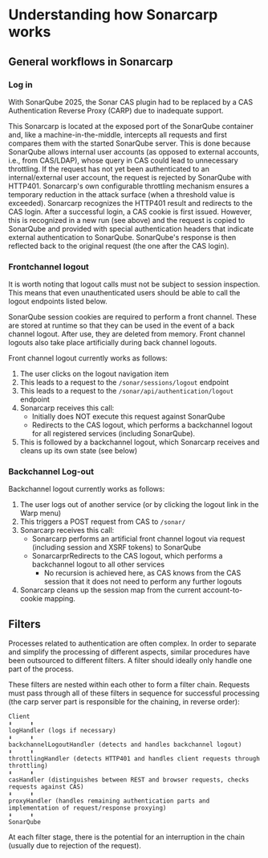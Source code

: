 # Understanding how Sonarcarp works

## General workflows in Sonarcarp

### Log in

With SonarQube 2025, the Sonar CAS plugin had to be replaced by a CAS Authentication Reverse Proxy (CARP) due to 
inadequate support.

This Sonarcarp is located at the exposed port of the SonarQube container and, like a machine-in-the-middle, intercepts 
all requests and first compares them with the started SonarQube server. This is done because SonarQube allows internal 
user accounts (as opposed to external accounts, i.e., from CAS/LDAP), whose query in CAS could lead to unnecessary 
throttling. If the request has not yet been authenticated to an internal/external user account, the request is rejected 
by SonarQube with HTTP401. Sonarcarp's own configurable throttling mechanism ensures a temporary reduction in the attack
surface (when a threshold value is exceeded). Sonarcarp recognizes the HTTP401 result and redirects to the CAS login. 
After a successful login, a CAS cookie is first issued. However, this is recognized in a new run (see above) and the 
request is copied to SonarQube and provided with special authentication headers that indicate external authentication to
SonarQube. SonarQube's response is then reflected back to the original request (the one after the CAS login).

### Frontchannel logout

It is worth noting that logout calls must not be subject to session inspection. This means that even unauthenticated users should be able to call the logout endpoints listed below.

SonarQube session cookies are required to perform a front channel. These are stored at runtime so that they can be used in the event of a back channel logout. After use, they are deleted from memory. Front channel logouts also take place artificially during back channel logouts.

Front channel logout currently works as follows:

1. The user clicks on the logout navigation item
2. This leads to a request to the `/sonar/sessions/logout` endpoint
3. This leads to a request to the `/sonar/api/authentication/logout` endpoint
4. Sonarcarp receives this call:
   - Initially does NOT execute this request against SonarQube
   - Redirects to the CAS logout, which performs a backchannel logout for all registered services (including SonarQube).
5. This is followed by a backchannel logout, which Sonarcarp receives and cleans up its own state (see below)

### Backchannel Log-out 

Backchannel logout currently works as follows:

1. The user logs out of another service (or by clicking the logout link in the Warp menu)
2. This triggers a POST request from CAS to `/sonar/`
3. Sonarcarp receives this call:
   - Sonarcarp performs an artificial front channel logout via request (including session and XSRF tokens) to SonarQube
   - SonarcarprRedirects to the CAS logout, which performs a backchannel logout to all other services
      - No recursion is achieved here, as CAS knows from the CAS session that it does not need to perform any further logouts
4. Sonarcarp cleans up the session map from the current account-to-cookie mapping.

## Filters

Processes related to authentication are often complex. In order to separate and simplify the processing of different 
aspects, similar procedures have been outsourced to different filters. A filter should ideally only handle one part of 
the process.

These filters are nested within each other to form a filter chain. Requests must pass through all of these filters in 
sequence for successful processing (the carp server part is responsible for the chaining, in reverse order):

```
Client
⬇️     ⬆️
logHandler (logs if necessary)
⬇️     ⬆️
backchannelLogoutHandler (detects and handles backchannel logout)
⬇️     ⬆️
throttlingHandler (detects HTTP401 and handles client requests through throttling) 
⬇️     ⬆️
casHandler (distinguishes between REST and browser requests, checks requests against CAS)
⬇️     ⬆️
proxyHandler (handles remaining authentication parts and implementation of request/response proxying)
⬇️     ⬆️
SonarQube
```

At each filter stage, there is the potential for an interruption in the chain (usually due to rejection of the request).
